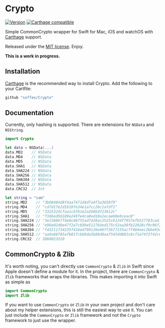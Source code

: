 # Crypto

[![Version](https://img.shields.io/github/release/soffes/Crypto.svg)](https://github.com/soffes/Crypto/releases) [![Carthage compatible](https://img.shields.io/badge/Carthage-compatible-4BC51D.svg?style=flat)](https://github.com/Carthage/Carthage)

Simple CommonCrypto wrapper for Swift for Mac, iOS and watchOS with [Carthage](https://github.com/carthage/carthage) support.

Released under the [MIT license](LICENSE). Enjoy.

**This is a work in progress.**


## Installation

[Carthage](https://github.com/carthage/carthage) is the recommended way to install Crypto. Add the following to your Cartfile:

``` ruby
github "soffes/Crypto"
```


## Documentation

Currently, only hashing is supported. There are extensions for `NSData` and `NSString`.

``` swift
import Crypto

let data = NSData(...)
data.MD2    // NSData
data.MD4    // NSData
data.MD5    // NSData
data.SHA1   // NSData
data.SHA224 // NSData
data.SHA256 // NSData
data.SHA384 // NSData
data.SHA512 // NSData
data.CRC32  // Int

let string = "sam"
string.MD2    // "3b68484d8f4aa7471d4d7a4f3a3650f9"
string.MD4    // "cd7d17e2d1b18fe34e1a7cc26c1afdf1"
string.MD5    // "332532dcfaa1cbf61e2a266bd723612c"
string.SHA1   // "f16bed56189e249fe4ca8ed10a1ecae60e8ceac0"
string.SHA224 // "3e158867fde8c88755ad7d28ac2525c612df7957efb527783ca41328"
string.SHA256 // "e96e02d8e47f2a7c03be5117b3ed175c52aa30fb22028cf9c96f261563577605"
string.SHA384 // "f43211f34235f416ed799126e46ff3b77155acff484eec2bbe93e081082a30e3dd7462217470747fdc8bc4fb9facf205"
string.SHA512 // "aa9a88785afb81fcb66da5b86d0aaf543dd883c8cf1e74f2f42c62195006606c69613170d56d2ecb8db6fb03f5acb6bdd0ffaf54bdf788854ddafc6becfdf3c7"
string.CRC32  // 3860023320
```

## CommonCrypto & Zlib

It's worth noting, you can't directly use `CommonCrypto` & `Zlib` in Swift since Apple doesn't define a module for it. In the project, there are `CommonCrypto` & `Zlib` frameworks that wraps the libraries. This makes importing it into Swift as simple as

``` swift
import CommonCrypto
import Zlib
```

If you want to use `CommonCrypto` or `Zlib` in your own project and don't care about my helper extensions, this is still the easiest way to use it. You can just include the `CommonCrypto` or `Zlib` framework and not the `Crypto` framework to just use the wrapper.
